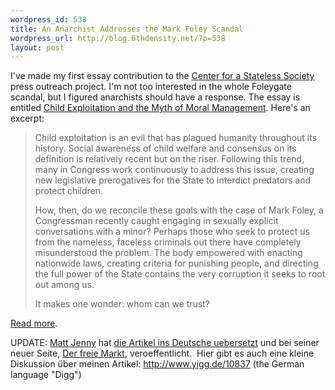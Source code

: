 ```yaml
--- 
wordpress_id: 538
title: An Anarchist Addresses the Mark Foley Scandal
wordpress_url: http://blog.6thdensity.net/?p=538
layout: post
---
```

I've made my first essay contribution to the <a href="http://c4ss.org">Center for a Stateless Society</a> press outreach project.  I'm not too interested in the whole Foleygate scandal, but I figured anarchists should have a response.  The essay is entitled <u>Child Exploitation and the Myth of Moral Management</u>.  Here's an excerpt:
<blockquote>Child exploitation is an evil that has plagued humanity throughout its history. Social awareness of child welfare and consensus on its definition is relatively recent but on the riser. Following this trend, many in Congress work continuously to address this issue, creating new legislative prerogatives for the State to interdict predators and protect children.

How, then, do we reconcile these goals with the case of Mark Foley, a Congressman recently caught engaging in sexually explicit conversations with a minor? Perhaps those who seek to protect us from the nameless, faceless criminals out there have completely misunderstood the problem. The body empowered with enacting nationwide laws, creating criteria for punishing people, and directing the full power of the State contains the very corruption it seeks to root out among us.

It makes one wonder: whom can we trust?</blockquote>
<a href="http://c4ss.org/content/15">Read more</a>.

UPDATE: <a href="http://afterallblog.blogspot.com/">Matt Jenny</a> hat <a href="http://derfreiemarkt.ch/?p=87">die Artikel ins Deutsche uebersetzt</a> und bei seiner neuer Seite, <a href="http://derfreiemarkt.ch">Der freie Markt</a>, veroeffentlicht.   		Hier gibt es auch eine kleine Diskussion über meinen Artikel: <a target="_body" href="http://www.yigg.de/10837">http://www.yigg.de/10837</a> (the German language "Digg")
<blockquote />
